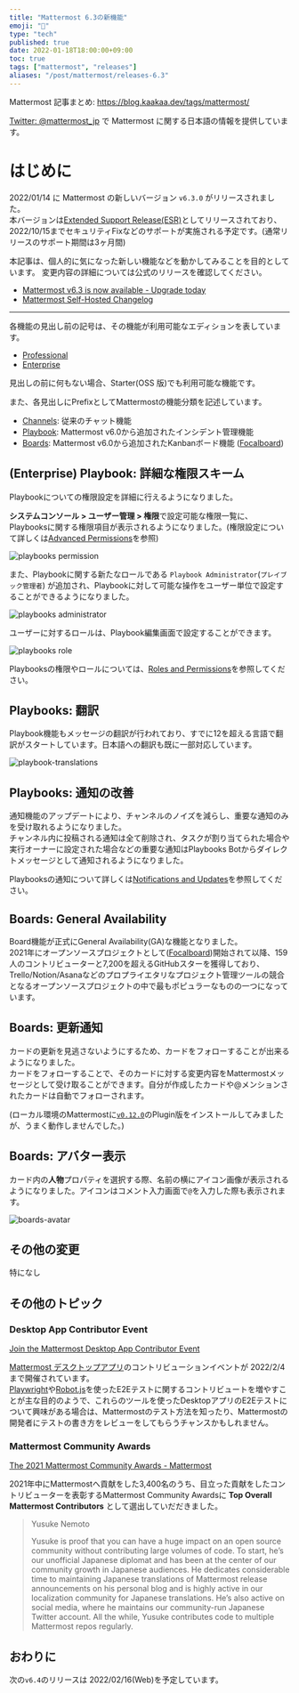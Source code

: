 ```yaml
---
title: "Mattermost 6.3の新機能"
emoji: "🎉"
type: "tech"
published: true
date: 2022-01-18T18:00:00+09:00
toc: true
tags: ["mattermost", "releases"]
aliases: "/post/mattermost/releases-6.3"
---
```


Mattermost 記事まとめ: https://blog.kaakaa.dev/tags/mattermost/

[Twitter: @mattermost_jp](https://twitter.com/mattermost_jp?lang=ja) で Mattermost に関する日本語の情報を提供しています。

# はじめに

2022/01/14 に Mattermost の新しいバージョン `v6.3.0` がリリースされました。  
本バージョンは[Extended Support Release(ESR)](https://docs.mattermost.com/upgrade/extended-support-release.html)としてリリースされており、2022/10/15までセキュリティFixなどのサポートが実施される予定です。(通常リリースのサポート期間は3ヶ月間)

本記事は、個人的に気になった新しい機能などを動かしてみることを目的としています。
変更内容の詳細については公式のリリースを確認してください。

- [Mattermost v6\.3 is now available \- Upgrade today](https://mattermost.com/blog/mattermost-v6-3-is-now-available/)
- [Mattermost Self\-Hosted Changelog](https://docs.mattermost.com/install/self-managed-changelog.html#release-v6-3-extended-support-release)

---

各機能の見出し前の記号は、その機能が利用可能なエディションを表しています。

- [Professional](https://mattermost.com/pricing/)
- [Enterprise](https://mattermost.com/pricing/)

見出しの前に何もない場合、Starter(OSS 版)でも利用可能な機能です。

また、各見出しにPrefixとしてMattermostの機能分類を記述しています。

- [Channels](https://docs.mattermost.com/guides/channels.html): 従来のチャット機能
- [Playbook](https://docs.mattermost.com/guides/playbooks.html): Mattermost v6.0から追加されたインシデント管理機能
- [Boards](https://docs.mattermost.com/guides/boards.html): Mattermost v6.0から追加されたKanbanボード機能 ([Focalboard](https://www.focalboard.com/))

## (Enterprise) Playbook: 詳細な権限スキーム

Playbookについての権限設定を詳細に行えるようになりました。

**システムコンソール > ユーザー管理 > 権限**で設定可能な権限一覧に、Playbooksに関する権限項目が表示されるようになりました。(権限設定について詳しくは[Advanced Permissions](https://docs.mattermost.com/onboard/advanced-permissions.html)を参照)

![playbooks permission](https://blog.kaakaa.dev/images/posts/mattermost/releases-6.3/playbooks-permission.png)

また、Playbookに関する新たなロールである `Playbook Administrator`(`プレイブック管理者`) が追加され、Playbookに対して可能な操作をユーザー単位で設定することができるようになりました。

![playbooks administrator](https://blog.kaakaa.dev/images/posts/mattermost/releases-6.3/playbooks-administrator.png)

ユーザーに対するロールは、Playbook編集画面で設定することができます。

![playbooks role](https://blog.kaakaa.dev/images/posts/mattermost/releases-6.3/playbooks-role.png)

Playbooksの権限やロールについては、[Roles and Permissions](https://docs.mattermost.com/playbooks/playbook-permissions.html)を参照してください。

## Playbooks: 翻訳

Playbook機能もメッセージの翻訳が行われており、すでに12を超える言語で翻訳がスタートしています。日本語への翻訳も既に一部対応しています。

![playbook-translations](https://blog.kaakaa.dev/images/posts/mattermost/releases-6.3/playbooks-translations.png)

## Playbooks: 通知の改善

通知機能のアップデートにより、チャンネルのノイズを減らし、重要な通知のみを受け取れるようになりました。  
チャンネル内に投稿される通知は全て削除され、タスクが割り当てられた場合や実行オーナーに設定された場合などの重要な通知はPlaybooks Botからダイレクトメッセージとして通知されるようになりました。

Playbooksの通知について詳しくは[Notifications and Updates](https://docs.mattermost.com/playbooks/notifications-and-updates.html)を参照してください。

## Boards: General Availability

Board機能が正式にGeneral Availability(GA)な機能となりました。  
2021年にオープンソースプロジェクトとして([Focalboard](https://github.com/mattermost/focalboard))開始されて以降、159人のコントリビューターと7,200を超えるGitHubスターを獲得しており、Trello/Notion/Asanaなどのプロプライエタリなプロジェクト管理ツールの競合となるオープンソースプロジェクトの中で最もポピュラーなものの一つになっています。

## Boards: 更新通知

カードの更新を見逃さないようにするため、カードをフォローすることが出来るようになりました。  
カードをフォローすることで、そのカードに対する変更内容をMattermostメッセージとして受け取ることができます。自分が作成したカードや@メンションされたカードは自動でフォローされます。

(ローカル環境のMattermostに[`v0.12.0`](https://github.com/mattermost/focalboard/releases/tag/v0.12.0)のPlugin版をインストールしてみましたが、うまく動作しませんでした。)

## Boards: アバター表示

カード内の**人物**プロパティを選択する際、名前の横にアイコン画像が表示されるようになりました。アイコンはコメント入力画面で`@`を入力した際も表示されます。

![boards-avatar](https://blog.kaakaa.dev/images/posts/mattermost/releases-6.3/boards-avatar.png)

## その他の変更
特になし

## その他のトピック

### Desktop App Contributor Event

[Join the Mattermost Desktop App Contributor Event](https://mattermost.com/blog/mattermost-desktop-app-contributor-event/)

[Mattermost デスクトップアプリ](https://github.com/mattermost/desktop)のコントリビューションイベントが 2022/2/4 まで開催されています。  
[Playwright](https://playwright.dev/)や[Robot.js](http://robotjs.io/)を使ったE2Eテストに関するコントリビュートを増やすことが主な目的のようで、これらのツールを使ったDesktopアプリのE2Eテストについて興味がある場合は、Mattermostのテスト方法を知ったり、Mattermostの開発者にテストの書き方をレビューをしてもらうチャンスかもしれません。

### Mattermost Community Awards
[The 2021 Mattermost Community Awards \- Mattermost](https://mattermost.com/blog/2021-mattermost-community-awards/)

2021年中にMattermostへ貢献をした3,400名のうち、目立った貢献をしたコントリビューターを表彰するMattermost Community Awardsに **Top Overall Mattermost Contributors** として選出していだだきました。

> Yusuke Nemoto
> 
> Yusuke is proof that you can have a huge impact on an open source community without contributing large volumes of code. To start, he’s our unofficial Japanese diplomat and has been at the center of our community growth in Japanese audiences. He dedicates considerable time to maintaining Japanese translations of Mattermost release announcements on his personal blog and is highly active in our localization community for Japanese translations. He’s also active on social media, where he maintains our community-run Japanese Twitter account. All the while, Yusuke contributes code to multiple Mattermost repos regularly.

## おわりに
次の`v6.4`のリリースは 2022/02/16(Web)を予定しています。
